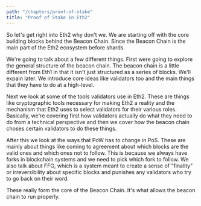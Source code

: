 ```yaml
---
path: "/chapters/proof-of-stake"
title: "Proof of Stake in Eth2"
---
```


So let's get right into Eth2 why don't we. We are starting off with the core building blocks behind the Beacon Chain. Since the Beacon Chain is the main part of the Eth2 ecosystem before shards. 

We're going to talk about a few different things. First were going to explore the general structure of the beacon chain. The beacon chain is a little different from Eth1 in that it isn't just structured as a series of blocks. We'll expain later. We introduce core ideas like validators too and the main things that they have to do at a high-level.

Next we look at some of the tools validators use in Eth2. These are things like cryptographic tools necessary for making Eth2 a reality and the mechanism that Eth2 uses to select validators for their various roles. Basically, we're covering first how validators actually do what they need to do from a technical perspective and then we cover how the beacon chain choses certain validators to do these things.

After this we look at the ways that PoW has to change in PoS. These are mainly about things like coming to agreement about which blocks are the valid ones and which ones not to follow. This is because we always have forks in blockchain systems and we need to pick which fork to follow. We also talk about FFG, which is a system meant to create a sense of "finality" or irreversibility about specific blocks and punishes any validators who try to go back on their word.

These really form the core of the Beacon Chain. It's what allows the beacon chain to run properly.